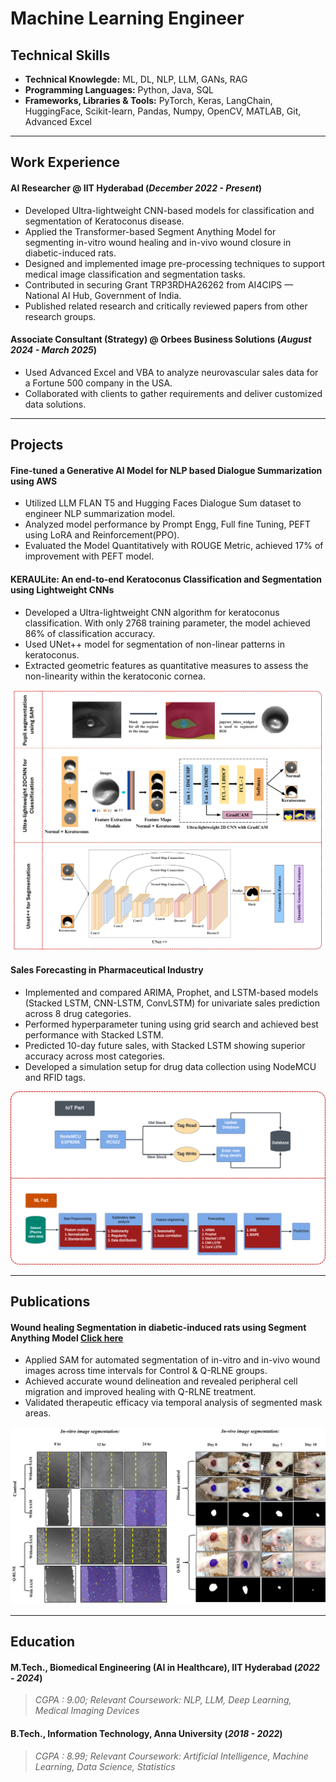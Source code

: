 # Machine Learning Engineer

## Technical Skills
- **Technical Knowlegde:** ML, DL, NLP, LLM, GANs, RAG
- **Programming Languages:**  Python, Java, SQL
- **Frameworks, Libraries & Tools:** PyTorch, Keras, LangChain, HuggingFace, Scikit-learn, Pandas, Numpy, OpenCV, MATLAB, Git, Advanced Excel

____________________________________________________________________________________________________________________________________________________________________

## Work Experience
#### **AI Researcher @ IIT Hyderabad** (_December 2022 - Present_)
- Developed Ultra-lightweight CNN-based models for classification and segmentation of Keratoconus disease.
- Applied the Transformer-based Segment Anything Model for segmenting in-vitro wound healing and in-vivo wound closure in diabetic-induced rats.
- Designed and implemented image pre-processing techniques to support medical image classification and segmentation tasks.
- Contributed in securing Grant TRP3RDHA26262 from AI4CIPS — National AI Hub, Government of India.
- Published related research and critically reviewed papers from other research groups.

#### **Associate Consultant (Strategy) @ Orbees Business Solutions** (_August 2024 - March 2025_)
- Used Advanced Excel and VBA to analyze neurovascular sales data for a Fortune 500 company in the USA.
- Collaborated with clients to gather requirements and deliver customized data solutions.

____________________________________________________________________________________________________________________________________________________________________

## Projects
#### **Fine-tuned a Generative AI Model for NLP based Dialogue Summarization using AWS**
- Utilized LLM FLAN T5 and Hugging Faces Dialogue Sum dataset to engineer NLP summarization model.
- Analyzed model performance by Prompt Engg, Full fine Tuning, PEFT using LoRA and Reinforcement(PPO).
- Evaluated the Model Quantitatively with ROUGE Metric, achieved 17% of improvement with PEFT model.

#### **KERAULite: An end-to-end Keratoconus Classification and Segmentation using Lightweight CNNs**
- Developed a Ultra-lightweight CNN algorithm for keratoconus classification. With only 2768 training parameter, the model achieved 86% of classification accuracy.
- Used UNet++ model for segmentation of non-linear patterns in keratoconus.
- Extracted geometric features as quantitative measures to assess the non-linearity within the keratoconic cornea.


![KERAULite](assets/image/KERAULite_project.png)

#### **Sales Forecasting in Pharmaceutical Industry**
- Implemented and compared ARIMA, Prophet, and LSTM-based models (Stacked LSTM, CNN-LSTM, ConvLSTM) for univariate sales prediction across 8 drug categories.
- Performed hyperparameter tuning using grid search and achieved best performance with Stacked LSTM.
- Predicted 10-day future sales, with Stacked LSTM showing superior accuracy across most categories.
- Developed a simulation setup for drug data collection using NodeMCU and RFID tags.


![Sales Forecasting](assets/image/Sales_forecasting_project.png)

____________________________________________________________________________________________________________________________________________________________________

## Publications
#### **Wound healing Segmentation in diabetic-induced rats using Segment Anything Model** [Click here](https://advanced.onlinelibrary.wiley.com/doi/10.1002/adtp.202300345)
- Applied SAM for automated segmentation of in-vitro and in-vivo wound images across time intervals for Control & Q-RLNE groups.
- Achieved accurate wound delineation and revealed peripheral cell migration and improved healing with Q-RLNE treatment.
- Validated therapeutic efficacy via temporal analysis of segmented mask areas.


![SAM project](assets/image/AI%20based%20image%20segmentation%20image.pptx%20(2).png)

____________________________________________________________________________________________________________________________________________________________________

## Education
#### **M.Tech., Biomedical Engineering (AI in Healthcare), IIT Hyderabad** (_2022 - 2024_)
> _CGPA : 9.00; Relevant Coursework: NLP, LLM, Deep Learning, Medical Imaging Devices_

#### **B.Tech., Information Technology, Anna University** (_2018 - 2022_)
> _CGPA : 8.99; Relevant Coursework: Artificial Intelligence, Machine Learning, Data Science, Statistics_
